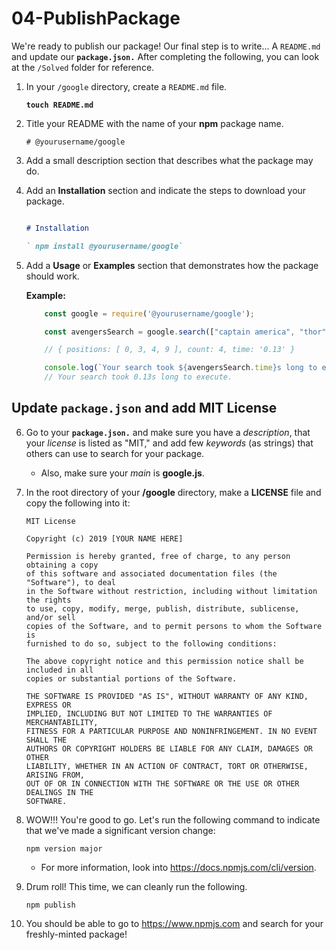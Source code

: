 # **04-PublishPackage**

We're ready to publish our package! Our final step is to write... A `README.md` and update our **`package.json.`** After completing the following, you can look at the `/Solved` folder for reference.

1. In your `/google` directory, create a `README.md` file.

    **`touch README.md`**

2. Title your README with the name of your **npm** package name.
    
    `# @yourusername/google`

3. Add a small description section that describes what the package may do.

4. Add an **Installation** section and indicate the steps to download your package.

    ```markdown

    # Installation

    ` npm install @yourusername/google` 

    ```

5. Add a **Usage** or **Examples** section that demonstrates how the package should work.

    **Example:** 

    ```js
        const google = require('@yourusername/google');

        const avengersSearch = google.search(["captain america", "thor", "black widow", "captain america", "captain america", "iron man", "quicksilver", "spiderman", "starlord", "captain america", "ant man", "dr. strange", "thanos", "captain marvel", "gamora", "hulk", "nebula", "hawkeye", "vision", "scarlet witch"], "captain america"));

        // { positions: [ 0, 3, 4, 9 ], count: 4, time: '0.13' }

        console.log(`Your search took ${avengersSearch.time}s long to execute.`)
        // Your search took 0.13s long to execute.

    ```
## **Update `package.json` and add MIT License**

6. Go to your **`package.json.`** and make sure you have a *description*, that your *license* is listed as "MIT," and add few *keywords* (as strings) that others can use to search for your package.
    - Also, make sure your *main* is **google.js**.

7. In the root directory of your **/google** directory, make a **LICENSE** file and copy the following into it:


    ```
    MIT License

    Copyright (c) 2019 [YOUR NAME HERE]

    Permission is hereby granted, free of charge, to any person obtaining a copy
    of this software and associated documentation files (the "Software"), to deal
    in the Software without restriction, including without limitation the rights
    to use, copy, modify, merge, publish, distribute, sublicense, and/or sell
    copies of the Software, and to permit persons to whom the Software is
    furnished to do so, subject to the following conditions:

    The above copyright notice and this permission notice shall be included in all
    copies or substantial portions of the Software.

    THE SOFTWARE IS PROVIDED "AS IS", WITHOUT WARRANTY OF ANY KIND, EXPRESS OR
    IMPLIED, INCLUDING BUT NOT LIMITED TO THE WARRANTIES OF MERCHANTABILITY,
    FITNESS FOR A PARTICULAR PURPOSE AND NONINFRINGEMENT. IN NO EVENT SHALL THE
    AUTHORS OR COPYRIGHT HOLDERS BE LIABLE FOR ANY CLAIM, DAMAGES OR OTHER
    LIABILITY, WHETHER IN AN ACTION OF CONTRACT, TORT OR OTHERWISE, ARISING FROM,
    OUT OF OR IN CONNECTION WITH THE SOFTWARE OR THE USE OR OTHER DEALINGS IN THE
    SOFTWARE.
    ```

8. WOW!!! You're good to go. Let's run the following command to indicate that we've made a significant version change:

    `npm version major`

    - For more information, look into https://docs.npmjs.com/cli/version.

9. Drum roll! This time, we can cleanly run the following.

    `npm publish`

10. You should be able to go to https://www.npmjs.com and search for your freshly-minted package!

